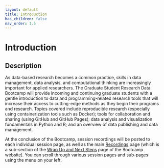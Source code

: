 ```yaml
---
layout: default
title: Introduction
has_children: false
nav_order: 1.5
---
```


# Introduction

## Description

As data-based research becomes a common practice, skills in data management, data analysis, and computational thinking are increasingly important for applied researchers. The Graduate Student Research Data Bootcamp will provide incoming and continuing graduate students with a gentle introduction to data and programming-related research tools that will increase their access to cutting-edge methods as they begin their programs and research. Topics covered include reproducible research (especially using containerization tools such as Docker); tools for collaboration and sharing  (using GitHub and GitHub Pages); data analysis and visualization fundamentals in Python and R; and an overview of data publishing and data management.

At the conclusion of the Bootcamp, session recordings will be posted to each individual session page, as well as the main [Recordings](wrap-up/recordings.html) page (which is a sub-section of the [Wrap Up and Next Steps](wrap-up.html) page of the Bootcamp website). You can scroll through various session pages and sub-pages using the menu on your left. 



